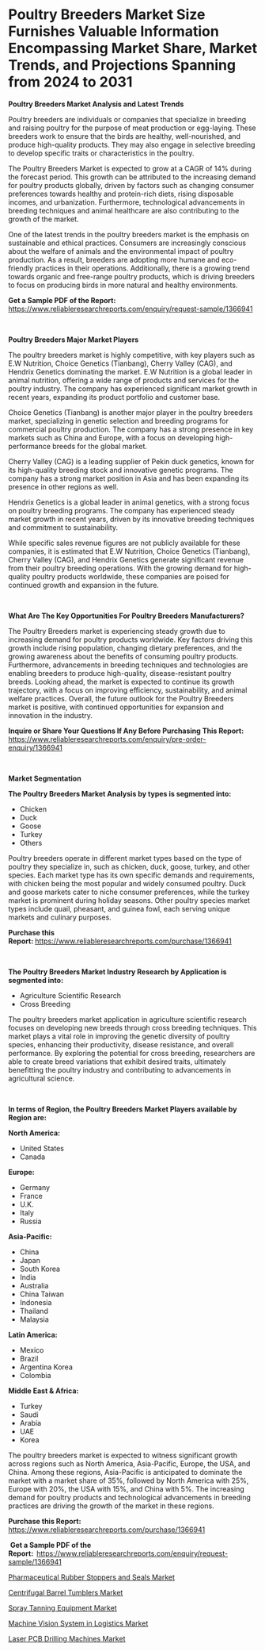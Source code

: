 <p><h1>Poultry Breeders Market Size Furnishes Valuable Information Encompassing Market Share, Market Trends, and Projections Spanning from 2024 to 2031</h1></p><p><strong>Poultry Breeders Market Analysis and Latest Trends</strong></p>
<p><p>Poultry breeders are individuals or companies that specialize in breeding and raising poultry for the purpose of meat production or egg-laying. These breeders work to ensure that the birds are healthy, well-nourished, and produce high-quality products. They may also engage in selective breeding to develop specific traits or characteristics in the poultry.</p><p>The Poultry Breeders Market is expected to grow at a CAGR of 14% during the forecast period. This growth can be attributed to the increasing demand for poultry products globally, driven by factors such as changing consumer preferences towards healthy and protein-rich diets, rising disposable incomes, and urbanization. Furthermore, technological advancements in breeding techniques and animal healthcare are also contributing to the growth of the market.</p><p>One of the latest trends in the poultry breeders market is the emphasis on sustainable and ethical practices. Consumers are increasingly conscious about the welfare of animals and the environmental impact of poultry production. As a result, breeders are adopting more humane and eco-friendly practices in their operations. Additionally, there is a growing trend towards organic and free-range poultry products, which is driving breeders to focus on producing birds in more natural and healthy environments.</p></p>
<p><strong>Get a Sample PDF of the Report:&nbsp;</strong> <a href="https://www.reliableresearchreports.com/enquiry/request-sample/1366941">https://www.reliableresearchreports.com/enquiry/request-sample/1366941</a></p>
<p>&nbsp;</p>
<p><strong>Poultry Breeders Major Market Players</strong></p>
<p><p>The poultry breeders market is highly competitive, with key players such as E.W Nutrition, Choice Genetics (Tianbang), Cherry Valley (CAG), and Hendrix Genetics dominating the market. E.W Nutrition is a global leader in animal nutrition, offering a wide range of products and services for the poultry industry. The company has experienced significant market growth in recent years, expanding its product portfolio and customer base.</p><p>Choice Genetics (Tianbang) is another major player in the poultry breeders market, specializing in genetic selection and breeding programs for commercial poultry production. The company has a strong presence in key markets such as China and Europe, with a focus on developing high-performance breeds for the global market.</p><p>Cherry Valley (CAG) is a leading supplier of Pekin duck genetics, known for its high-quality breeding stock and innovative genetic programs. The company has a strong market position in Asia and has been expanding its presence in other regions as well.</p><p>Hendrix Genetics is a global leader in animal genetics, with a strong focus on poultry breeding programs. The company has experienced steady market growth in recent years, driven by its innovative breeding techniques and commitment to sustainability.</p><p>While specific sales revenue figures are not publicly available for these companies, it is estimated that E.W Nutrition, Choice Genetics (Tianbang), Cherry Valley (CAG), and Hendrix Genetics generate significant revenue from their poultry breeding operations. With the growing demand for high-quality poultry products worldwide, these companies are poised for continued growth and expansion in the future.</p></p>
<p>&nbsp;</p>
<p><strong>What Are The Key Opportunities For Poultry Breeders Manufacturers?</strong></p>
<p><p>The Poultry Breeders market is experiencing steady growth due to increasing demand for poultry products worldwide. Key factors driving this growth include rising population, changing dietary preferences, and the growing awareness about the benefits of consuming poultry products. Furthermore, advancements in breeding techniques and technologies are enabling breeders to produce high-quality, disease-resistant poultry breeds. Looking ahead, the market is expected to continue its growth trajectory, with a focus on improving efficiency, sustainability, and animal welfare practices. Overall, the future outlook for the Poultry Breeders market is positive, with continued opportunities for expansion and innovation in the industry.</p></p>
<p><strong>Inquire or Share Your Questions If Any Before Purchasing This Report:</strong> <a href="https://www.reliableresearchreports.com/enquiry/pre-order-enquiry/1366941">https://www.reliableresearchreports.com/enquiry/pre-order-enquiry/1366941</a></p>
<p>&nbsp;</p>
<p><strong>Market Segmentation</strong></p>
<p><strong>The Poultry Breeders Market Analysis by types is segmented into:</strong></p>
<p><ul><li>Chicken</li><li>Duck</li><li>Goose</li><li>Turkey</li><li>Others</li></ul></p>
<p><p>Poultry breeders operate in different market types based on the type of poultry they specialize in, such as chicken, duck, goose, turkey, and other species. Each market type has its own specific demands and requirements, with chicken being the most popular and widely consumed poultry. Duck and goose markets cater to niche consumer preferences, while the turkey market is prominent during holiday seasons. Other poultry species market types include quail, pheasant, and guinea fowl, each serving unique markets and culinary purposes.</p></p>
<p><strong>Purchase this Report:&nbsp;</strong><a href="https://www.reliableresearchreports.com/purchase/1366941">https://www.reliableresearchreports.com/purchase/1366941</a></p>
<p>&nbsp;</p>
<p><strong>The Poultry Breeders Market Industry Research by Application is segmented into:</strong></p>
<p><ul><li>Agriculture Scientific Research</li><li>Cross Breeding</li></ul></p>
<p><p>The poultry breeders market application in agriculture scientific research focuses on developing new breeds through cross breeding techniques. This market plays a vital role in improving the genetic diversity of poultry species, enhancing their productivity, disease resistance, and overall performance. By exploring the potential for cross breeding, researchers are able to create breed variations that exhibit desired traits, ultimately benefitting the poultry industry and contributing to advancements in agricultural science.</p></p>
<p>&nbsp;</p>
<p><strong>In terms of Region, the Poultry Breeders Market Players available by Region are:</strong></p>
<p>
    <p> <strong> North America: </strong>
        <ul>
            <li>United States</li>
            <li>Canada</li>
        </ul>
        </p> 
    <p> <strong> Europe: </strong>
        <ul>
            <li>Germany</li>
            <li>France</li>
            <li>U.K.</li>
            <li>Italy</li>
            <li>Russia</li>
        </ul>
        </p> 
    <p> <strong> Asia-Pacific: </strong>
        <ul>
            <li>China</li>
            <li>Japan</li>
            <li>South Korea</li>
            <li>India</li>
            <li>Australia</li>
            <li>China Taiwan</li>
            <li>Indonesia</li>
            <li>Thailand</li>
            <li>Malaysia</li>
        </ul>
        </p> 
    <p> <strong> Latin America: </strong>
        <ul>
            <li>Mexico</li>
            <li>Brazil</li>
            <li>Argentina Korea</li>
            <li>Colombia</li>
        </ul>
        </p> 
    <p> <strong> Middle East & Africa: </strong>
        <ul>
            <li>Turkey</li>
            <li>Saudi</li>
            <li>Arabia</li>
            <li>UAE</li>
            <li>Korea</li>
        </ul>
    </p>
    </p>
<p><p>The poultry breeders market is expected to witness significant growth across regions such as North America, Asia-Pacific, Europe, the USA, and China. Among these regions, Asia-Pacific is anticipated to dominate the market with a market share of 35%, followed by North America with 25%, Europe with 20%, the USA with 15%, and China with 5%. The increasing demand for poultry products and technological advancements in breeding practices are driving the growth of the market in these regions.</p></p>
<p><strong>Purchase this Report: </strong><a href="https://www.reliableresearchreports.com/purchase/1366941">https://www.reliableresearchreports.com/purchase/1366941</a></p>
<p>&nbsp;<strong>Get a Sample PDF of the Report:&nbsp;&nbsp;</strong><a href="https://www.reliableresearchreports.com/enquiry/request-sample/1366941">https://www.reliableresearchreports.com/enquiry/request-sample/1366941</a></p>
<p><strong></strong></p>
<p><p><a href="https://github.com/angelajermaine/Market-Research-Report-List-1/blob/main/pharmaceutical-rubber-stoppers-and-seals-market.md">Pharmaceutical Rubber Stoppers and Seals Market</a></p><p><a href="https://medium.com/@vidyap2912/centrifugal-barrel-tumblers-nbsp-market-focuses-on-market-share-size-and-projected-forecast-till-95397dfa0e54">Centrifugal Barrel Tumblers Market</a></p><p><a href="https://github.com/beatblasta/Market-Research-Report-List-1/blob/main/spray-tanning-equipment-market.md">Spray Tanning Equipment Market</a></p><p><a href="https://medium.com/@akshatreportprime/machine-vision-system-in-logistics-market-size-and-market-trends-complete-industry-overview-2024-28b375414b77">Machine Vision System in Logistics Market</a></p><p><a href="https://medium.com/@akshatreportprime/laser-pcb-drilling-machines-market-size-reveals-the-best-marketing-channels-in-global-industry-9368b468a94e">Laser PCB Drilling Machines Market</a></p></p>